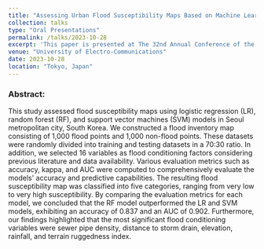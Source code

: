 ```yaml
---
title: "Assessing Urban Flood Susceptibility Maps Based on Machine Learning Models in Seoul, South Korea"
collection: talks
type: "Oral Presentations"
permalink: /talks/2023-10-28
excerpt: 'This paper is presented at The 32nd Annual Conference of the Geographic Information System Association (GISA) of Japan / International Association of Geo-informatics (IAG`i) 2023.'
venue: "University of Electro-Communications"
date: 2023-10-28
location: "Tokyo, Japan"
---
```


### Abstract: 
This study assessed flood susceptibility maps using logistic regression (LR), random forest (RF), and support vector machines (SVM) models in Seoul metropolitan city, South Korea. We constructed a flood inventory map consisting of 1,000 flood points and 1,000 non-flood points. These datasets were randomly divided into training and testing datasets in a 70:30 ratio. In addition, we selected 16 variables as flood conditioning factors considering previous literature and data availability. Various evaluation metrics such as accuracy, kappa, and AUC were computed to comprehensively evaluate the models' accuracy and predictive capabilities. The resulting flood susceptibility map was classified into five categories, ranging from very low to very high susceptibility. By comparing the evaluation metrics for each model, we concluded that the RF model outperformed the LR and SVM models, exhibiting an accuracy of 0.837 and an AUC of 0.902. Furthermore, our findings highlighted that the most significant flood conditioning variables were sewer pipe density, distance to storm drain, elevation, rainfall, and terrain ruggedness index.